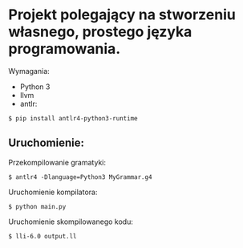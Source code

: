 # Projekt polegający na stworzeniu własnego, prostego języka programowania.

Wymagania:
* Python 3
* llvm
* antlr:
```
$ pip install antlr4-python3-runtime
```

## Uruchomienie:

Przekompilowanie gramatyki:
```
$ antlr4 -Dlanguage=Python3 MyGrammar.g4
```
Uruchomienie kompilatora:
```
$ python main.py
```
Uruchomienie skompilowanego kodu:
```
$ lli-6.0 output.ll
```
